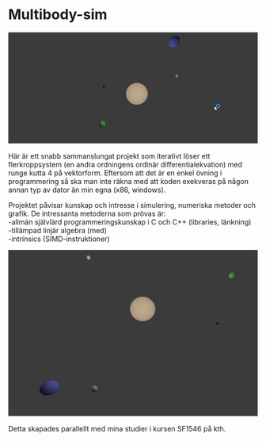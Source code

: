 # Multibody-sim

![alt text](/Pics/seventythree.gif)

Här är ett snabb sammanslungat projekt som iterativt löser ett flerkroppsystem (en andra ordningens ordinär differentialekvation) med runge kutta 4 på vektorform. Eftersom att det är en enkel övning i programmering så ska man inte räkna med att koden exekveras på någon annan typ av dator än min egna (x86, windows).

Projektet påvisar kunskap och intresse i simulering, numeriska metoder och grafik. De intressanta metoderna som prövas är: <br/>
-allmän självlärd programmeringskunskap i C och C++ (libraries, länkning) <br/>
-tillämpad linjär algebra (med) <br/>
-intrinsics (SIMD-instruktioner)

![alt text](/Pics/three.PNG)

Detta skapades parallellt med mina studier i kursen SF1546 på kth.


